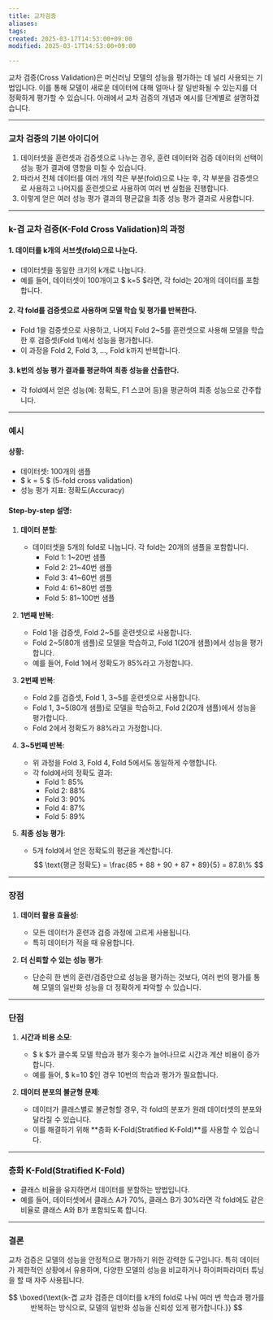 ```yaml
---
title: 교차검증
aliases: 
tags: 
created: 2025-03-17T14:53:00+09:00
modified: 2025-03-17T14:53:00+09:00

---
```


교차 검증(Cross Validation)은 머신러닝 모델의 성능을 평가하는 데 널리 사용되는 기법입니다. 이를 통해 모델이 새로운 데이터에 대해 얼마나 잘 일반화될 수 있는지를 더 정확하게 평가할 수 있습니다. 아래에서 교차 검증의 개념과 예시를 단계별로 설명하겠습니다.

---

### **교차 검증의 기본 아이디어**

1. 데이터셋을 훈련셋과 검증셋으로 나누는 경우, 훈련 데이터와 검증 데이터의 선택이 성능 평가 결과에 영향을 미칠 수 있습니다.
2. 따라서 전체 데이터를 여러 개의 작은 부분(fold)으로 나눈 후, 각 부분을 검증셋으로 사용하고 나머지를 훈련셋으로 사용하여 여러 번 실험을 진행합니다.
3. 이렇게 얻은 여러 성능 평가 결과의 평균값을 최종 성능 평가 결과로 사용합니다.

---

### **k-겹 교차 검증(K-Fold Cross Validation)의 과정**

#### 1. 데이터를 k개의 서브셋(fold)으로 나눈다.

   - 데이터셋을 동일한 크기의 k개로 나눕니다.
   - 예를 들어, 데이터셋이 100개이고 $ k=5 $라면, 각 fold는 20개의 데이터를 포함합니다.

#### 2. 각 fold를 검증셋으로 사용하며 모델 학습 및 평가를 반복한다.

   - Fold 1을 검증셋으로 사용하고, 나머지 Fold 2~5를 훈련셋으로 사용해 모델을 학습한 후 검증셋(Fold 1)에서 성능을 평가합니다.
   - 이 과정을 Fold 2, Fold 3, ..., Fold k까지 반복합니다.

#### 3. k번의 성능 평가 결과를 평균하여 최종 성능을 산출한다.

   - 각 fold에서 얻은 성능(예: 정확도, F1 스코어 등)을 평균하여 최종 성능으로 간주합니다.

---

### **예시**
#### 상황:
- 데이터셋: 100개의 샘플
- $ k = 5 $ (5-fold cross validation)
- 성능 평가 지표: 정확도(Accuracy)

#### Step-by-step 설명:
1. **데이터 분할**:
   
   - 데이터셋을 5개의 fold로 나눕니다. 각 fold는 20개의 샘플을 포함합니다.
     - Fold 1: 1~20번 샘플
     - Fold 2: 21~40번 샘플
     - Fold 3: 41~60번 샘플
     - Fold 4: 61~80번 샘플
     - Fold 5: 81~100번 샘플
   
2. **1번째 반복**:
   - Fold 1을 검증셋, Fold 2~5를 훈련셋으로 사용합니다.
   - Fold 2~5(80개 샘플)로 모델을 학습하고, Fold 1(20개 샘플)에서 성능을 평가합니다.
   - 예를 들어, Fold 1에서 정확도가 85%라고 가정합니다.

3. **2번째 반복**:
   - Fold 2를 검증셋, Fold 1, 3~5를 훈련셋으로 사용합니다.
   - Fold 1, 3~5(80개 샘플)로 모델을 학습하고, Fold 2(20개 샘플)에서 성능을 평가합니다.
   - Fold 2에서 정확도가 88%라고 가정합니다.

4. **3~5번째 반복**:
   - 위 과정을 Fold 3, Fold 4, Fold 5에서도 동일하게 수행합니다.
   - 각 fold에서의 정확도 결과:
     - Fold 1: 85%
     - Fold 2: 88%
     - Fold 3: 90%
     - Fold 4: 87%
     - Fold 5: 89%

5. **최종 성능 평가**:
   - 5개 fold에서 얻은 정확도의 평균을 계산합니다.
   $$
   \text{평균 정확도} = \frac{85 + 88 + 90 + 87 + 89}{5} = 87.8\%
   $$

---

### **장점**
1. **데이터 활용 효율성**:
   - 모든 데이터가 훈련과 검증 과정에 고르게 사용됩니다.
   - 특히 데이터가 적을 때 유용합니다.

2. **더 신뢰할 수 있는 성능 평가**:
   - 단순히 한 번의 훈련/검증만으로 성능을 평가하는 것보다, 여러 번의 평가를 통해 모델의 일반화 성능을 더 정확하게 파악할 수 있습니다.

---

### **단점**
1. **시간과 비용 소모**:
   - $ k $가 클수록 모델 학습과 평가 횟수가 늘어나므로 시간과 계산 비용이 증가합니다.
   - 예를 들어, $ k=10 $인 경우 10번의 학습과 평가가 필요합니다.

2. **데이터 분포의 불균형 문제**:
   - 데이터가 클래스별로 불균형할 경우, 각 fold의 분포가 원래 데이터셋의 분포와 달라질 수 있습니다.
   - 이를 해결하기 위해 **층화 K-Fold(Stratified K-Fold)**를 사용할 수 있습니다.

---

### **층화 K-Fold(Stratified K-Fold)**
- 클래스 비율을 유지하면서 데이터를 분할하는 방법입니다.
- 예를 들어, 데이터셋에서 클래스 A가 70%, 클래스 B가 30%라면 각 fold에도 같은 비율로 클래스 A와 B가 포함되도록 합니다.

---

### **결론**

교차 검증은 모델의 성능을 안정적으로 평가하기 위한 강력한 도구입니다. 특히 데이터가 제한적인 상황에서 유용하며, 다양한 모델의 성능을 비교하거나 하이퍼파라미터 튜닝을 할 때 자주 사용됩니다.

$$
\boxed{\text{k-겹 교차 검증은 데이터를 k개의 fold로 나눠 여러 번 학습과 평가를 반복하는 방식으로, 모델의 일반화 성능을 신뢰성 있게 평가합니다.}}
$$